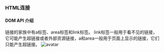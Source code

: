 ### HTML连接

#### DOM API 介绍
链接的家族中有a标签、area标签和link标签。
link标签一般用于看不见的链接，它可能产生超链接或者外部资源链接，a和area一般用于页面上显示的链接，它们只能产生超链接。
![avatar](https://static001.geekbang.org/resource/image/ca/51/caab7832c425b3af2b3adae747e6f551.png)


